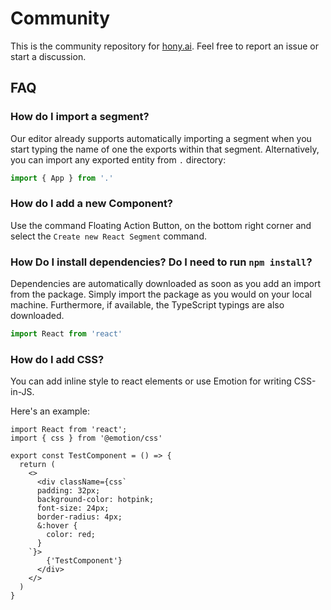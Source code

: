 # Community
This is the community repository for [hony.ai](https://hony.ai). Feel free to report an issue or start a discussion.

## FAQ

### How do I import a segment?
Our editor already supports automatically importing a segment when you start typing the name of one the exports within that segment.
Alternatively, you can import any exported entity from `.` directory:

```typescript
import { App } from '.'
```

### How do I add a new Component?
Use the command Floating Action Button, on the bottom right corner and select the `Create new React Segment` command.


### How Do I install dependencies? Do I need to run `npm install`?
Dependencies are automatically downloaded as soon as you add an import from the package.
Simply import the package as you would on your local machine. Furthermore, if available, the TypeScript typings are also downloaded.

```typescript
import React from 'react'
```


### How do I add CSS?
You can add inline style to react elements or use Emotion for writing CSS-in-JS.

Here's an example:

```tsx
import React from 'react';
import { css } from '@emotion/css'

export const TestComponent = () => {
  return (
    <>
      <div className={css`
      padding: 32px;
      background-color: hotpink;
      font-size: 24px;
      border-radius: 4px;
      &:hover {
        color: red;
      }
    `}>
        {'TestComponent'}
      </div>
    </>
  )
}

```

